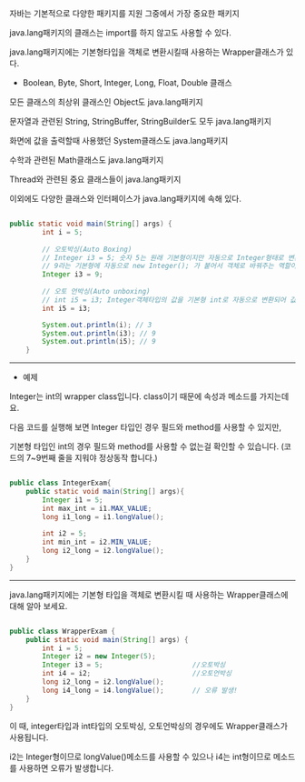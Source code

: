 자바는 기본적으로 다양한 패키지를 지원 그중에서 가장 중요한 패키지

java.lang패키지의 클래스는 import를 하지 않고도 사용할 수 있다.

java.lang패키지에는 기본형타입을 객체로 변환시킬때 사용하는 Wrapper클래스가 있다.
* Boolean, Byte, Short, Integer, Long, Float, Double 클래스

모든 클래스의 최상위 클래스인 Object도 java.lang패키지

문자열과 관련된 String, StringBuffer, StringBuilder도 모두 java.lang패키지

화면에 값을 출력할때 사용했던 System클래스도 java.lang패키지

수학과 관련된 Math클래스도 java.lang패키지

Thread와 관련된 중요 클래스들이 java.lang패키지

이외에도 다양한 클래스와 인터페이스가 java.lang패키지에 속해 있다.

```java

public static void main(String[] args) {
        int i = 5;
        
        // 오토박싱(Auto Boxing)
        // Integer i3 = 5; 숫자 5는 원래 기본형이지만 자동으로 Integer형태로 변환된다.   
        // 9라는 기본형에 자동으로 new Integer(); 가 붙어서 객체로 바꿔주는 역할이 수행된다
        Integer i3 = 9;
        
        // 오토 언박싱(Auto unboxing)
        // int i5 = i3; Integer객체타입의 값을 기본형 int로 자동으로 변환되어 값을 할당한다.
        int i5 = i3;

        System.out.println(i); // 3
        System.out.println(i3); // 9
        System.out.println(i5); // 9
    }

```
---

- 예제

Integer는 int의 wrapper class입니다. class이기 때문에 속성과 메소드를 가지는데요. 

다음 코드를 실행해 보면 Integer 타입인 경우 필드와 method를 사용할 수 있지만, 

기본형 타입인 int의 경우 필드와 method를 사용할 수 없는걸 확인할 수 있습니다. (코드의 7~9번째 줄을 지워야 정상동작 합니다.)

```java

public class IntegerExam{
    public static void main(String[] args){
        Integer i1 = 5;
        int max_int = i1.MAX_VALUE;
        long i1_long = i1.longValue();
        
        int i2 = 5;
        int min_int = i2.MIN_VALUE;
        long i2_long = i2.longValue();
    }
}

```

--- 

java.lang패키지에는 기본형 타입을 객체로 변환시킬 때 사용하는 Wrapper클래스에 대해 알아 보세요.

```java

public class WrapperExam {
    public static void main(String[] args) {
        int i = 5; 
        Integer i2 = new Integer(5);
        Integer i3 = 5;                      //오토박싱
        int i4 = i2;                         //오토언박싱
        long i2_long = i2.longValue();
        long i4_long = i4.longValue();       // 오류 발생!
    }
}

```

이 때, integer타입과 int타입의 오토박싱, 오토언박싱의 경우에도 Wrapper클래스가 사용됩니다. 

i2는 Integer형이므로 longValue()메소드를 사용할 수 있으나 i4는 int형이므로 메소드를 사용하면 오류가 발생합니다.
